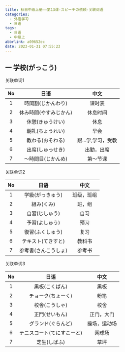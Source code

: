 ```yaml
---
title: 标日中级上册——第13课-スピーチの依頼-关联词语
categories:
  - 外语学习
  - 日语
tags:
  - 日语
  - 中级上
abbrlink: a09652ec
date: 2023-01-31 07:55:23
---
```

## 一 学校(がっこう)

关联单词1

|  No  |          日语          |        中文        |
| :--: | :--------------------: | :----------------: |
|  1   |   時間割(じかんわり)   |       课时表       |
|  2   | 休み時間(やすみじかん) |      休息时间      |
|  3   |    休憩(きゅうけい)    |        休息        |
|  4   |    朝礼(ちょうれい)    |        早会        |
|  5   |    教わる(おそわる)    | 跟...学,学习，受教 |
|  6   |    出席(しゅっせき)    |     出勤，出席     |
|  7   |   〜時間目(じかんめ)   |      第～节课      |

<!--more-->

关联单词2

|  No  |         日语         |    中文    |
| :--: | :------------------: | :--------: |
|  1   |   学級(がっきゅう)   | 班级，班组 |
|  2   |      組み(くみ)      |   班，组   |
|  3   |    自習(じしゅう)    |    自习    |
|  4   |    予習(よしゅう)    |    预习    |
|  5   |   復習(ふくしゅう)   |    复习    |
|  6   |  テキスト(てきすと)  |   教科书   |
|  7   | 参考書(さんこうしょ) |   参考书   |

关联单词3

|  No  |            日语            |     中文     |
| :--: | :------------------------: | :----------: |
|  1   |       黒板(こくばん)       |     黑板     |
|  2   |     チョーク(ちょーく)     |     粉笔     |
|  3   |       校舎(こうしゃ)       |     校舍     |
|  4   |       正門(せいもん)       |  正门，大门  |
|  5   |     グランド(ぐらんど)     | 操场，运动场 |
|  6   | テニスコート(てにすこーと) |    网球场    |
|  7   |        芝生(しばふ)        |     草坪     |

